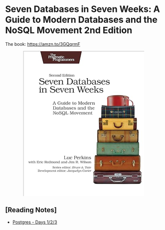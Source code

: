 # Seven Databases in Seven Weeks: A Guide to Modern Databases and the NoSQL Movement 2nd Edition
The book: https://amzn.to/3GQqrmF

<p align="center">
    <img src="./.assets/book_cover.jpg" />
</p>

## [Reading Notes]

- [Postgres - Days 1/2/3](./01-Postgres.md)

